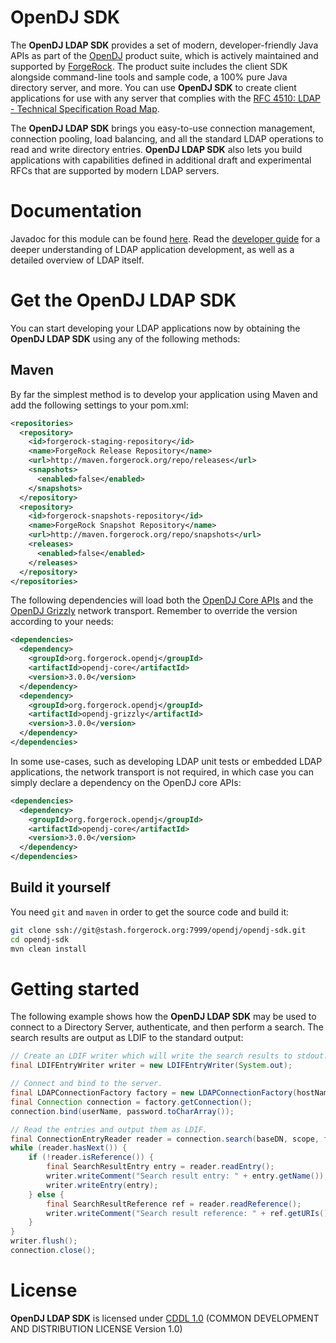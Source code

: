 <!--
  The contents of this file are subject to the terms of the Common Development and
  Distribution License (the License). You may not use this file except in compliance with the
  License.

  You can obtain a copy of the License at legal/CDDLv1.0.txt. See the License for the
  specific language governing permission and limitations under the License.

  When distributing Covered Software, include this CDDL Header Notice in each file and include
  the License file at legal/CDDLv1.0.txt. If applicable, add the following below the CDDL
  Header, with the fields enclosed by brackets [] replaced by your own identifying
  information: "Portions copyright [year] [name of copyright owner]".

  Copyright 2016 ForgeRock AS.
  -->

OpenDJ SDK
==========

The **OpenDJ LDAP SDK** provides a set of modern, developer-friendly Java APIs as part of the
[OpenDJ](http://opendj.forgerock.org) product suite, which is actively maintained and supported by
[ForgeRock](http://www.forgerock.com). The product suite includes the client SDK alongside command-line tools and
sample code, a 100% pure Java directory server, and more. You can use **OpenDJ SDK** to create client applications
for use with any server that complies with the
[RFC 4510: LDAP - Technical Specification Road Map](http://tools.ietf.org/html/rfc4510).

The **OpenDJ LDAP SDK** brings you easy-to-use connection management, connection pooling, load balancing, and all the
standard LDAP operations to read and write directory entries. **OpenDJ LDAP SDK** also lets you build applications with
capabilities defined in additional draft and experimental RFCs that are supported by modern LDAP servers.

Documentation
=============

Javadoc for this module can be found [here](http://opendj.forgerock.org/opendj-core/apidocs/index.html). Read the
[developer guide](http://opendj.forgerock.org/doc/dev-guide/index.html) for a deeper understanding of LDAP application
development, as well as a detailed overview of LDAP itself.

Get the OpenDJ LDAP SDK
=======================

You can start developing your LDAP applications now by obtaining the **OpenDJ LDAP SDK** using any of the following
methods:

Maven
-----

By far the simplest method is to develop your application using Maven and add the following settings to your pom.xml:

```xml
<repositories>
  <repository>
    <id>forgerock-staging-repository</id>
    <name>ForgeRock Release Repository</name>
    <url>http://maven.forgerock.org/repo/releases</url>
    <snapshots>
      <enabled>false</enabled>
    </snapshots>
  </repository>
  <repository>
    <id>forgerock-snapshots-repository</id>
    <name>ForgeRock Snapshot Repository</name>
    <url>http://maven.forgerock.org/repo/snapshots</url>
    <releases>
      <enabled>false</enabled>
    </releases>
  </repository>
</repositories>
```

The following dependencies will load both the [OpenDJ Core APIs](opendj-core) and the [OpenDJ Grizzly](opendj-grizzly)
network transport. Remember to override the version according to your needs:

```xml
<dependencies>
  <dependency>
    <groupId>org.forgerock.opendj</groupId>
    <artifactId>opendj-core</artifactId>
    <version>3.0.0</version>
  </dependency>
  <dependency>
    <groupId>org.forgerock.opendj</groupId>
    <artifactId>opendj-grizzly</artifactId>
    <version>3.0.0</version>
  </dependency>
</dependencies>
```

In some use-cases, such as developing LDAP unit tests or embedded LDAP applications, the network transport is not
required, in which case you can simply declare a dependency on the OpenDJ core APIs:

```xml
<dependencies>
  <dependency>
    <groupId>org.forgerock.opendj</groupId>
    <artifactId>opendj-core</artifactId>
    <version>3.0.0</version>
  </dependency>
</dependencies>
```

Build it yourself
-----------------

You need `git` and `maven` in order to get the source code and build it:

```bash
git clone ssh://git@stash.forgerock.org:7999/opendj/opendj-sdk.git
cd opendj-sdk
mvn clean install
```

Getting started
===============

The following example shows how the **OpenDJ LDAP SDK** may be used to connect to a Directory Server, authenticate, and
then perform a search. The search results are output as LDIF to the standard output:

```java
// Create an LDIF writer which will write the search results to stdout.
final LDIFEntryWriter writer = new LDIFEntryWriter(System.out);

// Connect and bind to the server.
final LDAPConnectionFactory factory = new LDAPConnectionFactory(hostName, port);
final Connection connection = factory.getConnection();
connection.bind(userName, password.toCharArray());

// Read the entries and output them as LDIF.
final ConnectionEntryReader reader = connection.search(baseDN, scope, filter, attributes);
while (reader.hasNext()) {
    if (!reader.isReference()) {
        final SearchResultEntry entry = reader.readEntry();
        writer.writeComment("Search result entry: " + entry.getName());
        writer.writeEntry(entry);
    } else {
        final SearchResultReference ref = reader.readReference();
        writer.writeComment("Search result reference: " + ref.getURIs());
    }
}
writer.flush();
connection.close();
```

License
=======

**OpenDJ LDAP SDK** is licensed under [CDDL 1.0](legal-notices/CDDLv1_0.txt) (COMMON DEVELOPMENT AND DISTRIBUTION
LICENSE Version 1.0)
